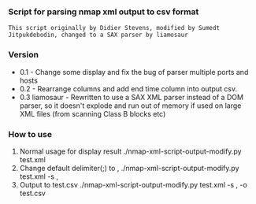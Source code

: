 ### Script for parsing nmap xml output to csv format
	This script originally by Didier Stevens, modified by Sumedt Jitpukdebodin, changed to a SAX parser by liamosaur
### Version
- 0.1
		- Change some display and fix the bug of parser multiple ports and hosts
- 0.2
		- Rearrange columns and add end time column into output csv.
- 0.3 liamosaur
		- Rewritten to use a SAX XML parser instead of a DOM parser, so it doesn't explode and run out of memory if used on large XML files (from scanning Class B blocks etc)

### How to use
1. Normal usage for display result
./nmap-xml-script-output-modify.py test.xml
2. Change default delimiter(;) to ,
./nmap-xml-script-output-modify.py test.xml -s ,
3. Output to test.csv
./nmap-xml-script-output-modify.py test.xml -s , -o test.csv
